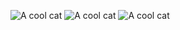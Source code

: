 ![A cool cat](https://i.pinimg.com/originals/04/69/08/046908b13fa5d754a2df3ee7e27b4889.gif)
![A cool cat](https://i.pinimg.com/originals/1b/3c/58/1b3c5821c4ef798f196b30cc3eb46ac2.gif)
![A cool cat](https://i.pinimg.com/originals/9f/0a/84/9f0a84c8bd80809383fcbc84f7cef424.gif)
